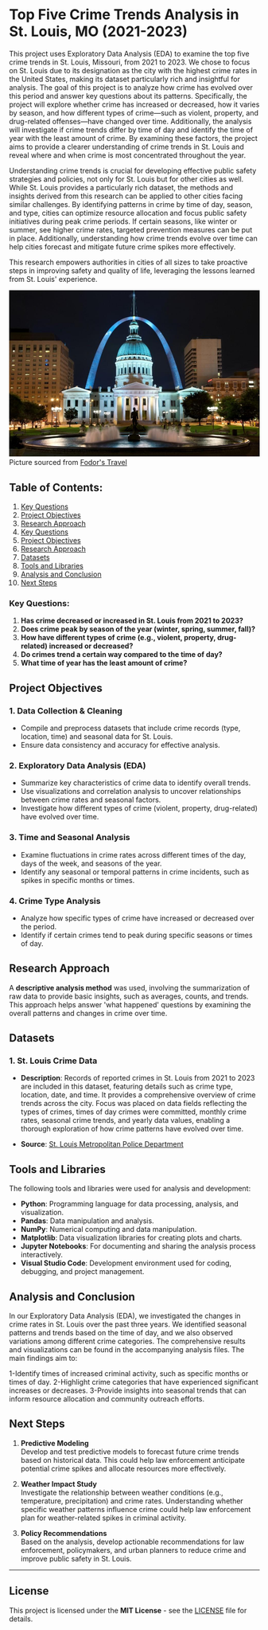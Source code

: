 # Top Five Crime Trends Analysis in St. Louis, MO (2021-2023)

This project uses Exploratory Data Analysis (EDA) to examine the top five crime trends in St. Louis, Missouri, from 2021 to 2023. We chose to focus on St. Louis due to its designation as the city with the highest crime rates in the United States, making its dataset particularly rich and insightful for analysis. The goal of this project is to analyze how crime has evolved over this period and answer key questions about its patterns. Specifically, the project will explore whether crime has increased or decreased, how it varies by season, and how different types of crime—such as violent, property, and drug-related offenses—have changed over time. Additionally, the analysis will investigate if crime trends differ by time of day and identify the time of year with the least amount of crime. By examining these factors, the project aims to provide a clearer understanding of crime trends in St. Louis and reveal where and when crime is most concentrated throughout the year.

Understanding crime trends is crucial for developing effective public safety strategies and policies, not only for St. Louis but for other cities as well. While St. Louis provides a particularly rich dataset, the methods and insights derived from this research can be applied to other cities facing similar challenges. By identifying patterns in crime by time of day, season, and type, cities can optimize resource allocation and focus public safety initiatives during peak crime periods. If certain seasons, like winter or summer, see higher crime rates, targeted prevention measures can be put in place. Additionally, understanding how crime trends evolve over time can help cities forecast and mitigate future crime spikes more effectively.

This research empowers authorities in cities of all sizes to take proactive steps in improving safety and quality of life, leveraging the lessons learned from St. Louis' experience.

![picture of Downtown St. Louis, MO with view of The Gateway Arch](stl.jpg)
Picture sourced from [Fodor's Travel](https://www.fodors.com/)


## Table of Contents:

1. [Key Questions](#key-questions)
2. [Project Objectives](#project-objectives)
3. [Research Approach](#research-approach)
1. [Key Questions](#key-questions)
2. [Project Objectives](#project-objectives)
3. [Research Approach](#research-approach)
4. [Datasets](#datasets)
5. [Tools and Libraries](#tools-and-libraries)
6. [Analysis and Conclusion](#analysis-and-conclusion)
7. [Next Steps](#next-steps)

### Key Questions:

1. **Has crime decreased or increased in St. Louis from 2021 to 2023?**
2. **Does crime peak by season of the year (winter, spring, summer, fall)?**
3. **How have different types of crime (e.g., violent, property, drug-related) increased or decreased?**
4. **Do crimes trend a certain way compared to the time of day?**
5. **What time of year has the least amount of crime?**

## Project Objectives

### 1. **Data Collection & Cleaning**

- Compile and preprocess datasets that include crime records (type, location, time) and seasonal data for St. Louis.
- Ensure data consistency and accuracy for effective analysis.

### 2. **Exploratory Data Analysis (EDA)**

- Summarize key characteristics of crime data to identify overall trends.
- Use visualizations and correlation analysis to uncover relationships between crime rates and seasonal factors.
- Investigate how different types of crime (violent, property, drug-related) have evolved over time.

### 3. **Time and Seasonal Analysis**

- Examine fluctuations in crime rates across different times of the day, days of the week, and seasons of the year.
- Identify any seasonal or temporal patterns in crime incidents, such as spikes in specific months or times.

### 4. **Crime Type Analysis**

- Analyze how specific types of crime have increased or decreased over the period.
- Identify if certain crimes tend to peak during specific seasons or times of day.

## Research Approach

A **descriptive analysis method** was used, involving the summarization of raw data to provide basic insights, such as averages, counts, and trends. This approach helps answer 'what happened' questions by examining the overall patterns and changes in crime over time.

## Datasets

### 1. **St. Louis Crime Data**

- **Description**: Records of reported crimes in St. Louis from 2021 to 2023 are included in this dataset, featuring details such as crime type, location, date, and time. It provides a comprehensive overview of crime trends across the city. Focus was placed on data fields reflecting the types of crimes, times of day crimes were committed, monthly crime rates, seasonal crime trends, and yearly data values, enabling a thorough exploration of how crime patterns have evolved over time.

- **Source**: [St. Louis Metropolitan Police Department](https://slmpd.org/stats/)

## Tools and Libraries

The following tools and libraries were used for analysis and development:

- **Python**: Programming language for data processing, analysis, and visualization.
- **Pandas**: Data manipulation and analysis.
- **NumPy**: Numerical computing and data manipulation.
- **Matplotlib**: Data visualization libraries for creating plots and charts.
- **Jupyter Notebooks**: For documenting and sharing the analysis process interactively.
- **Visual Studio Code**: Development environment used for coding, debugging, and project management.

## Analysis and Conclusion
In our Exploratory Data Analysis (EDA), we investigated the changes in crime rates in St. Louis over the past three years. We identified seasonal patterns and trends based on the time of day, and we also observed variations among different crime categories. The comprehensive results and visualizations can be found in the accompanying analysis files. The main findings aim to:

1-Identify times of increased criminal activity, such as specific months or times of day.
2-Highlight crime categories that have experienced significant increases or decreases.
3-Provide insights into seasonal trends that can inform resource allocation and community outreach efforts.

## Next Steps

1. **Predictive Modeling**  
   Develop and test predictive models to forecast future crime trends based on historical data. This could help law enforcement anticipate potential crime spikes and allocate resources more effectively.

2. **Weather Impact Study**  
   Investigate the relationship between weather conditions (e.g., temperature, precipitation) and crime rates. Understanding whether specific weather patterns influence crime could help law enforcement plan for weather-related spikes in criminal activity.

3. **Policy Recommendations**  
   Based on the analysis, develop actionable recommendations for law enforcement, policymakers, and urban planners to reduce crime and improve public safety in St. Louis.


  ***

  ## License

This project is licensed under the **MIT License** - see the [LICENSE](LICENSE) file for details.
